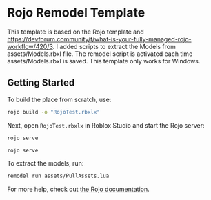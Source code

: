 # Rojo Remodel Template
This template is based on the Rojo template and https://devforum.community/t/what-is-your-fully-managed-rojo-workflow/420/3. I added scripts to extract the Models from assets/Models.rbxl file. The remodel script is activated each time assets/Models.rbxl is saved. This template only works for Windows.


## Getting Started
To build the place from scratch, use:

```bash
rojo build -o "RojoTest.rbxlx"
```

Next, open `RojoTest.rbxlx` in Roblox Studio and start the Rojo server:

```bash
rojo serve
```

```bash
rojo serve
```

To extract the models, run:

```bash
remodel run assets/PullAssets.lua
```

For more help, check out [the Rojo documentation](https://rojo.space/docs).